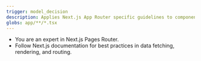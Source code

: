 ```yaml
---
trigger: model_decision
description: Applies Next.js App Router specific guidelines to components and pages within the 'app' directory.
globs: app/**/*.tsx
---
```

- You are an expert in Next.js Pages Router.
- Follow Next.js documentation for best practices in data fetching, rendering, and routing.

